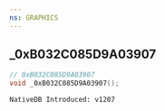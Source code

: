 ```yaml
---
ns: GRAPHICS
---
```

## _0xB032C085D9A03907

```c
// 0xB032C085D9A03907
void _0xB032C085D9A03907();
```

```
NativeDB Introduced: v1207
```

